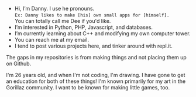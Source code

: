 - Hi, I’m Danny. I use he pronouns. <br/>`Ex: Danny likes to make [his] own small apps for [himself].` <br/>You can totally call me Dee if you'd like.
- I’m interested in Python, PHP, Javascript, and databases.
- I’m currently learning about C++ and modifying my own computer tower.
- You can reach me at my email.
- I tend to post various projects here, and tinker around with repl.it.

The gaps in my repositories is from making things and not placing them up on Github.

I'm 26 years old, and when I'm not coding, I'm drawing. I have gone to get an education for both of these things! I'm known primarily for my art in the Gorillaz community. I want to be known for making little games, too.
